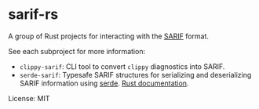 # sarif-rs

A group of Rust projects for interacting with the [SARIF](https://sarifweb.azurewebsites.net/) format.

See each subproject for more information:

- `clippy-sarif`: CLI tool to convert `clippy` diagnostics into SARIF.
- `serde-sarif`: Typesafe SARIF structures for serializing and deserializing SARIF information using [serde](https://serde.rs/). [Rust documentation](https://psastras.github.io/sarif-rs/serde_sarif/index.html).

License: MIT
